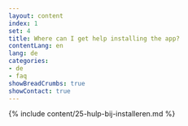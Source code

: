 ```yaml
---
layout: content
index: 1
set: 4
title: Where can I get help installing the app?
contentLang: en
lang: de
categories:
- de
- faq
showBreadCrumbs: true
showContact: true
---
```

{% include content/25-hulp-bij-installeren.md %}
